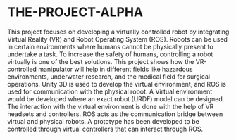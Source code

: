 # THE-PROJECT-ALPHA
This project focuses on developing a virtually
controlled robot by integrating Virtual Reality (VR) and Robot
Operating System (ROS). Robots can be used in certain
environments where humans cannot be physically present to
undertake a task. To increase the safety of humans, controlling
a robot virtually is one of the best solutions. This project shows
how the VR-controlled manipulator will help in different fields
like hazardous environments, underwater research, and the
medical field for surgical operations. Unity 3D is used to develop
the virtual environment, and ROS is used for communication
with the physical robot. A Virtual environment would be
developed where an exact robot (URDF) model can be designed.
The interaction with the virtual environment is done with the
help of VR headsets and controllers. ROS acts as the
communication bridge between virtual and physical robots. A
prototype has been developed to be controlled through virtual
controllers that can interact through ROS. 
